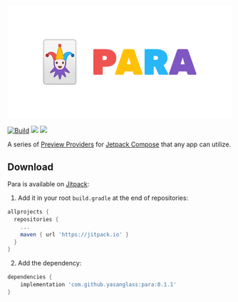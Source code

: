 <p align="center">
  <img src="https://github.com/yasan-org/para/blob/main/README.png" />
</p>

[![Build](https://github.com/yasan-org/para/workflows/Build/badge.svg)](https://github.com/yasan-org/para/actions/workflows/build.yml)
[![](https://jitpack.io/v/yasan-org/para.svg)](https://jitpack.io/#yasan-org/para)
[![](https://jitpack.io/v/yasan-org/para/month.svg)](https://jitpack.io/#yasan-org/para)

A series of [Preview Providers](https://developer.android.com/reference/kotlin/androidx/compose/ui/tooling/preview/PreviewParameter) for [Jetpack Compose](https://developer.android.com/jetpack/compose) that any app can utilize.

## Download

Para is available on [Jitpack](https://jitpack.io/#yasan-org/para):

1. Add it in your root `build.gradle` at the end of repositories:

```groovy
allprojects {
  repositories {
    ...
    maven { url 'https://jitpack.io' }
  }
}
```

2. Add the dependency:

```groovy
dependencies {
    implementation 'com.github.yasanglass:para:0.1.1'
}
```